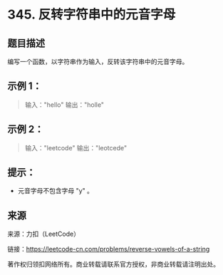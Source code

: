 # 345. 反转字符串中的元音字母

## 题目描述
编写一个函数，以字符串作为输入，反转该字符串中的元音字母。

 

## 示例 1：

> 输入："hello"
> 输出："holle"

## 示例 2：

> 输入："leetcode"
> 输出："leotcede"

 

## 提示：
- 元音字母不包含字母 "y" 。

## 来源

来源：力扣（LeetCode）

链接：https://leetcode-cn.com/problems/reverse-vowels-of-a-string

著作权归领扣网络所有。商业转载请联系官方授权，非商业转载请注明出处。

